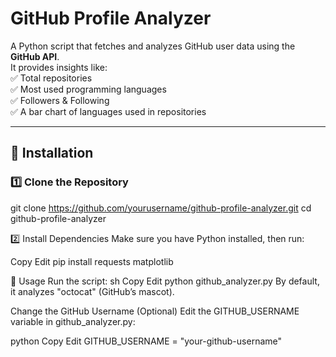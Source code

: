 # GitHub Profile Analyzer  

A Python script that fetches and analyzes GitHub user data using the **GitHub API**.  
It provides insights like:  
✅ Total repositories  
✅ Most used programming languages  
✅ Followers & Following  
✅ A bar chart of languages used in repositories  

---

## **🔧 Installation**  

### **1️⃣ Clone the Repository**  
git clone https://github.com/yourusername/github-profile-analyzer.git
cd github-profile-analyzer

2️⃣ Install Dependencies
Make sure you have Python installed, then run:

Copy
Edit
pip install requests matplotlib



🚀 Usage
Run the script:
sh
Copy
Edit
python github_analyzer.py
By default, it analyzes "octocat" (GitHub’s mascot).

Change the GitHub Username (Optional)
Edit the GITHUB_USERNAME variable in github_analyzer.py:

python
Copy
Edit
GITHUB_USERNAME = "your-github-username"
